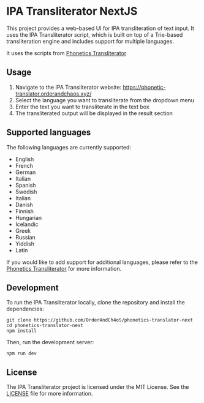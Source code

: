 IPA Transliterator NextJS
===================

This project provides a web-based UI for IPA transliteration of text input. It uses the IPA Transliterator script, which is built on top of a Trie-based transliteration engine and includes support for multiple languages.

It uses the scripts from [Phonetics Transliterator](https://github.com/OrderAndCh4oS/phonetics-transliterator)

Usage
-----
1. Navigate to the IPA Transliterator website: https://phonetic-translator.orderandchaos.xyz/
2. Select the language you want to transliterate from the dropdown menu
3. Enter the text you want to transliterate in the text box
4. The transliterated output will be displayed in the result section

Supported languages
-------------------
The following languages are currently supported:

- English
- French
- German
- Italian
- Spanish
- Swedish
- Italian
- Danish
- Finnish
- Hungarian
- Icelandic
- Greek
- Russian
- Yiddish
- Latin

If you would like to add support for additional languages, please refer to the [Phonetics Transliterator](https://github.com/OrderAndCh4oS/phonetics-transliterator) for more information.

Development
-----------
To run the IPA Transliterator locally, clone the repository and install the dependencies:

```
git clone https://github.com/OrderAndCh4oS/phonetics-translator-next
cd phonetics-translator-next
npm install
```

Then, run the development server:

```
npm run dev
```

License
-------
The IPA Transliterator project is licensed under the MIT License. See the [LICENSE](LICENSE) file for more information.
